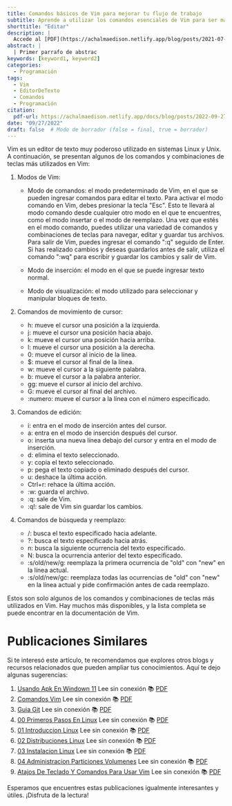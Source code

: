 ```yaml
---
title: Comandos básicos de Vim para mejorar tu flujo de trabajo
subtitle: Aprende a utilizar los comandos esenciales de Vim para ser más productivo en tu programación.
shorttitle: "Editar"
description: |
  Accede al [PDF](https://achalmaedison.netlify.app/blog/posts/2021-07-14-comandos-blogdown/index.pdf) completo aquí. Actualizar enlace
abstract: |
  | Primer parrafo de abstrac
keywords: [keyword1, keyword2]
categories:
  - Programación
tags:
  - Vim
  - EditorDeTexto
  - Comandos
  - Programación
citation:
  pdf-url: https://achalmaedison.netlify.app/docs/blog/posts/2022-09-27-comandos-vim/index.pdf
date: "09/27/2022"
draft: false  # Modo de borrador (false = final, true = borrador)
---
```






Vim es un editor de texto muy poderoso utilizado en sistemas Linux y Unix. A continuación, se presentan algunos de los comandos y combinaciones de teclas más utilizados en Vim:

1. Modos de Vim:

    - Modo de comandos: el modo predeterminado de Vim, en el que se pueden ingresar comandos para editar el texto. Para activar el modo comando en Vim, debes presionar la tecla "Esc". Esto te llevará al modo comando desde cualquier otro modo en el que te encuentres, como el modo insertar o el modo de reemplazo. Una vez que estés en el modo comando, puedes utilizar una variedad de comandos y combinaciones de teclas para navegar, editar y guardar tus archivos. Para salir de Vim, puedes ingresar el comando ":q" seguido de Enter. Si has realizado cambios y deseas guardarlos antes de salir, utiliza el comando ":wq" para escribir y guardar los cambios y salir de Vim.

    - Modo de inserción: el modo en el que se puede ingresar texto normal.
    - Modo de visualización: el modo utilizado para seleccionar y manipular bloques de texto.
2. Comandos de movimiento de cursor:

    - h: mueve el cursor una posición a la izquierda.
    - j: mueve el cursor una posición hacia abajo.
    - k: mueve el cursor una posición hacia arriba.
    - l: mueve el cursor una posición a la derecha.
    - 0: mueve el cursor al inicio de la línea.
    - $: mueve el cursor al final de la línea.
    - w: mueve el cursor a la siguiente palabra.
    - b: mueve el cursor a la palabra anterior.
    - gg: mueve el cursor al inicio del archivo.
    - G: mueve el cursor al final del archivo.
    - :numero: mueve el cursor a la línea con el número especificado.
3. Comandos de edición:

    - i: entra en el modo de inserción antes del cursor.
    - a: entra en el modo de inserción después del cursor.
    - o: inserta una nueva línea debajo del cursor y entra en el modo de inserción.
    - d: elimina el texto seleccionado.
    - y: copia el texto seleccionado.
    - p: pega el texto copiado o eliminado después del cursor.
    - u: deshace la última acción.
    - Ctrl+r: rehace la última acción.
    - :w: guarda el archivo.
    - :q: sale de Vim.
    - :q!: sale de Vim sin guardar los cambios.
4. Comandos de búsqueda y reemplazo:

    - /: busca el texto especificado hacia adelante.
    - ?: busca el texto especificado hacia atrás.
    - n: busca la siguiente ocurrencia del texto especificado.
    - N: busca la ocurrencia anterior del texto especificado.
    - :s/old/new/g: reemplaza la primera ocurrencia de "old" con "new" en la línea actual.
    - :s/old/new/gc: reemplaza todas las ocurrencias de "old" con "new" en la línea actual y pide confirmación antes de cada reemplazo.

Estos son solo algunos de los comandos y combinaciones de teclas más utilizados en Vim. Hay muchos más disponibles, y la lista completa se puede encontrar en la documentación de Vim.


# Publicaciones Similares

Si te interesó este artículo, te recomendamos que explores otros blogs y recursos relacionados que pueden ampliar tus conocimientos. Aquí te dejo algunas sugerencias:


1. [Usando Apk En Windown 11](https://achalmaedison.netlify.app/tecnologia-seguridad/operating-system/2021-10-21-usando-apk-en-windown-11) Lee sin conexión 📚 [PDF](https://achalmaedison.netlify.app/tecnologia-seguridad/operating-system/2021-10-21-usando-apk-en-windown-11/index.pdf)
2. [Comandos Vim](https://achalmaedison.netlify.app/tecnologia-seguridad/operating-system/2022-09-27-comandos-vim) Lee sin conexión 📚 [PDF](https://achalmaedison.netlify.app/tecnologia-seguridad/operating-system/2022-09-27-comandos-vim/index.pdf)
3. [Guia Git](https://achalmaedison.netlify.app/tecnologia-seguridad/operating-system/2023-02-16-guia-git) Lee sin conexión 📚 [PDF](https://achalmaedison.netlify.app/tecnologia-seguridad/operating-system/2023-02-16-guia-git/index.pdf)
4. [00 Primeros Pasos En Linux](https://achalmaedison.netlify.app/tecnologia-seguridad/operating-system/2023-05-02-00-primeros-pasos-en-linux) Lee sin conexión 📚 [PDF](https://achalmaedison.netlify.app/tecnologia-seguridad/operating-system/2023-05-02-00-primeros-pasos-en-linux/index.pdf)
5. [01 Introduccion Linux](https://achalmaedison.netlify.app/tecnologia-seguridad/operating-system/2023-06-17-01-introduccion-linux) Lee sin conexión 📚 [PDF](https://achalmaedison.netlify.app/tecnologia-seguridad/operating-system/2023-06-17-01-introduccion-linux/index.pdf)
6. [02 Distribuciones Linux](https://achalmaedison.netlify.app/tecnologia-seguridad/operating-system/2023-06-18-02-distribuciones-linux) Lee sin conexión 📚 [PDF](https://achalmaedison.netlify.app/tecnologia-seguridad/operating-system/2023-06-18-02-distribuciones-linux/index.pdf)
7. [03 Instalacion Linux](https://achalmaedison.netlify.app/tecnologia-seguridad/operating-system/2023-06-19-03-instalacion-linux) Lee sin conexión 📚 [PDF](https://achalmaedison.netlify.app/tecnologia-seguridad/operating-system/2023-06-19-03-instalacion-linux/index.pdf)
8. [04 Administracion Particiones Volumenes](https://achalmaedison.netlify.app/tecnologia-seguridad/operating-system/2023-06-20-04-administracion-particiones-volumenes) Lee sin conexión 📚 [PDF](https://achalmaedison.netlify.app/tecnologia-seguridad/operating-system/2023-06-20-04-administracion-particiones-volumenes/index.pdf)
9. [Atajos De Teclado Y Comandos Para Usar Vim](https://achalmaedison.netlify.app/tecnologia-seguridad/operating-system/2023-07-01-atajos-de-teclado-y-comandos-para-usar-vim) Lee sin conexión 📚 [PDF](https://achalmaedison.netlify.app/tecnologia-seguridad/operating-system/2023-07-01-atajos-de-teclado-y-comandos-para-usar-vim/index.pdf)


Esperamos que encuentres estas publicaciones igualmente interesantes y útiles. ¡Disfruta de la lectura!

